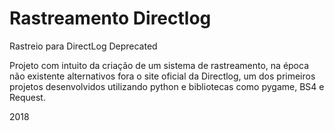 # Rastreamento Directlog
Rastreio para DirectLog Deprecated

Projeto com intuito da criação de um sistema de rastreamento, na época não existente alternativos fora o site oficial da Directlog, um dos primeiros projetos desenvolvidos utilizando python e bibliotecas como pygame, BS4 e Request.

2018

